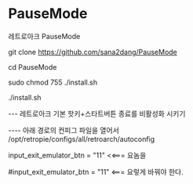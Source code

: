 # PauseMode
레트로아크 PauseMode

git clone https://github.com/sana2dang/PauseMode

cd PauseMode

sudo chmod 755 ./install.sh

./install.sh


--- 레트로아크 기본 핫키+스타트버튼 종료를 비활성화 시키기

---- 아래 경로의 컨피그 파일을 열어서
/opt/retropie/configs/all/retroarch/autoconfig

input_exit_emulator_btn = "11"   <<=== 요놈을

#input_exit_emulator_btn = "11"   <=== 요렇게 바꿔야 한다.

